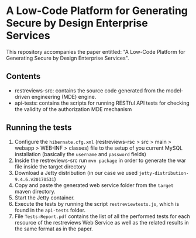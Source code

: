 # A Low-Code Platform for Generating Secure by Design Enterprise Services
This repository accompanies the paper entitled: "A Low-Code Platform for Generating Secure by Design Enterprise Services".

## Contents

- restreviews-src: contains the source code generated from the model-driven
engineering (MDE) engine.
- api-tests: contains the scripts for running RESTful API tests for checking the
validity of the authorization MDE mechanism

## Running the tests

1. Configure the `hibernate.cfg.xml` (restreviews-rsc > src > main > webapp > WEB-INF > classes)
file to the setup of you current MySQL installation (basically the `username` and `password` fields)
2. Inside the restreviews-src run `mvn package` in order to generate the war file
inside the target directory
3. Download a Jetty distribution (in our case we used `jetty-distribution-9.4.6.v20170531`)
4. Copy and paste the generated web service folder from the `target` maven directory.
5. Start the Jetty container.
6. Execute the tests by running the script `restreviewtests.js`, which is found in the `api-tests` folder.
7. File `Tests-Report.pdf` contains the list of all the performed tests for each resource of the restreviews Web Service as well as the related results in the same format as in the paper.
